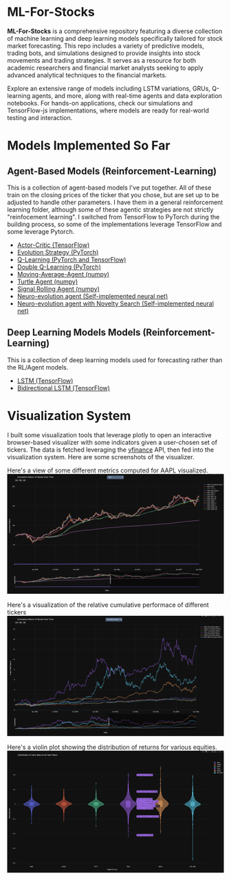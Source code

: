 # ML-For-Stocks

**ML-For-Stocks** is a comprehensive repository featuring a diverse collection of machine learning and deep learning models specifically tailored for stock market forecasting. This repo includes a variety of predictive models, trading bots, and simulations designed to provide insights into stock movements and trading strategies. It serves as a resource for both academic researchers and financial market analysts seeking to apply advanced analytical techniques to the financial markets.

Explore an extensive range of models including LSTM variations, GRUs, Q-learning agents, and more, along with real-time agents and data exploration notebooks. For hands-on applications, check our simulations and TensorFlow-js implementations, where models are ready for real-world testing and interaction.


# Models Implemented So Far

## Agent-Based Models (Reinforcement-Learning)
This is a collection of agent-based models I've put together.  All of these train on the closing prices of the ticker that you chose, but are set up to be adjusted to handle other parameters.  I have them in a general reinforcement learning folder, although some of these agentic strategies are not strictly "reinfocement learning".  I switched from TensorFlow to PyTorch during the building process, so some of the implementations leverage TensorFlow and some leverage Pytorch.
- [Actor-Critic (TensorFlow)](https://github.com/MasonLiebe/ML-For-Stocks/blob/main/reinforcement-learning/neuro-evolution-agent-novelty-search.ipynb)
- [Evolution Strategy (PyTorch)](https://github.com/MasonLiebe/ML-For-Stocks/blob/main/reinforcement-learning/evolution-strategy-agent.ipynb)
- [Q-Learning (PyTorch and TensorFlow)](https://github.com/MasonLiebe/ML-For-Stocks/blob/main/reinforcement-learning/q-learning-agent-pytorch.ipynb)
- [Double Q-Learning (PyTorch)](https://github.com/MasonLiebe/ML-For-Stocks/blob/main/reinforcement-learning/double-q-learning-agent.ipynb)
- [Moving-Average-Agent (numpy)](https://github.com/MasonLiebe/ML-For-Stocks/blob/main/reinforcement-learning/ma-agent.ipynb)
- [Turtle Agent (numpy)](https://github.com/MasonLiebe/ML-For-Stocks/blob/main/reinforcement-learning/turtle-agent.ipynb)
- [Signal Rolling Agent (numpy)](https://github.com/MasonLiebe/ML-For-Stocks/blob/main/reinforcement-learning/signal-roller.ipynb)
- [Neuro-evolution agent (Self-implemented neural net)](https://github.com/MasonLiebe/ML-For-Stocks/blob/main/reinforcement-learning/neuro-evolution-agent.ipynb)
- [Neuro-evolution agent with Novelty Search (Self-implemented neural net)](https://github.com/MasonLiebe/ML-For-Stocks/blob/main/reinforcement-learning/neuro-evolution-agent-novelty-search.ipynb)

## Deep Learning Models Models (Reinforcement-Learning)
This is a collection of deep learning models used for forecasting rather than the RL/Agent models.
- [LSTM (TensorFlow)](https://github.com/MasonLiebe/ML-For-Stocks/blob/main/deep-learning/lstm.ipynb)
- [Bidirectional LSTM (TensorFlow)](https://github.com/MasonLiebe/ML-For-Stocks/blob/main/deep-learning/lstm-bidirectional.ipynb)

# Visualization System

I built some visualization tools that leverage plotly to open an interactive browser-based visualizer with some indicators given a user-chosen set of tickers.  The data is fetched leveraging the [yfinance](https://github.com/ranaroussi/yfinance) API, then fed into the visualization system.  Here are some screenshots of the visualizer.

Here's a view of some different metrics computed for AAPL visualized.
![apple_image](https://github.com/MasonLiebe/ML-For-Stocks/blob/main/visualizations/Apple_Statistics_Visualized.png?raw=true)

Here's a visualization of the relative cumulative performace of different tickers
![all_stocks](https://github.com/MasonLiebe/ML-For-Stocks/blob/main/visualizations/Cumulative_Returns_Visualized.png?raw=true)

Here's a violin plot showing the distribution of returns for various equities.
![all_stocks](https://github.com/MasonLiebe/ML-For-Stocks/blob/main/visualizations/Violin-Plot.png?raw=true)
